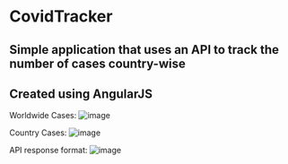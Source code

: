 # CovidTracker
## Simple application that uses an API to track the number of cases country-wise

## Created using AngularJS

Worldwide Cases: 
![image](https://user-images.githubusercontent.com/63841770/92944780-0c6adb00-f472-11ea-8e5e-e672f618f744.png)

Country Cases:
![image](https://user-images.githubusercontent.com/63841770/92944840-21476e80-f472-11ea-8fe6-3dc49b661c1e.png)

API response format:
![image](https://user-images.githubusercontent.com/63841770/92944863-273d4f80-f472-11ea-91d9-0085e5cd655b.png)


